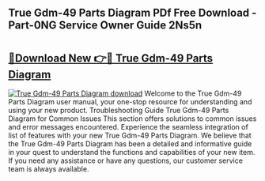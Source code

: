 ## True Gdm-49 Parts Diagram PDf Free Download - Part-0NG Service Owner Guide 2Ns5n

# <h2><a href="http://dfu66w.blite.top/?on=True+Gdm-49+Parts+Diagram">🔗Download New 👉🔴 True Gdm-49 Parts Diagram</a></h2>

[![True Gdm-49 Parts Diagram download](https://i.imgur.com/lujVjoI.png)](http://dfu66w.blite.top/?on=True+Gdm-49+Parts+Diagram)
Welcome to the True Gdm-49 Parts Diagram user manual, your one-stop resource for understanding and using your new product. Troubleshooting Guide True Gdm-49 Parts Diagram for Common Issues This section offers solutions to common issues and error messages encountered. Experience the seamless integration of list of features with your new True Gdm-49 Parts Diagram. We believe that the True Gdm-49 Parts Diagram has been a detailed and informative guide in your quest to understand the functions and capabilities of your new item. If you need any assistance or have any questions, our customer service team is always available.
